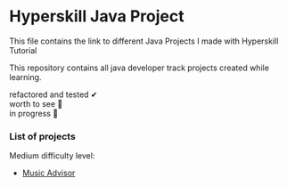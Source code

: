# Hyperskill Java Project
This file contains the link to different Java Projects I made with Hyperskill Tutorial

This repository contains all java developer track projects created while learning.

refactored and tested ✔ </br>
worth to see 💎 </br>
in progress 🚧 </br>

### List of projects </br>

Medium difficulty level:

* [Music Advisor](https://github.com/Solomon1d24/Music-Advisor) 
